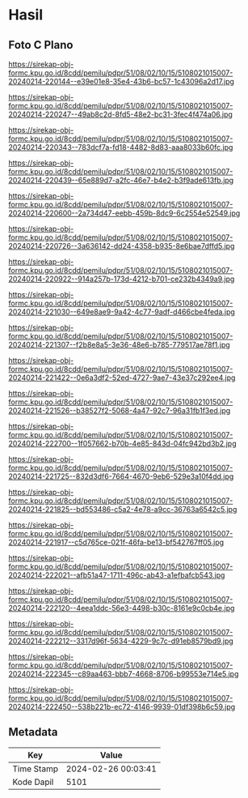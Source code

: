 # Hasil

## Foto C Plano

https://sirekap-obj-formc.kpu.go.id/8cdd/pemilu/pdpr/51/08/02/10/15/5108021015007-20240214-220144--e39e01e8-35e4-43b6-bc57-1c43096a2d17.jpg

https://sirekap-obj-formc.kpu.go.id/8cdd/pemilu/pdpr/51/08/02/10/15/5108021015007-20240214-220247--49ab8c2d-8fd5-48e2-bc31-3fec4f474a06.jpg

https://sirekap-obj-formc.kpu.go.id/8cdd/pemilu/pdpr/51/08/02/10/15/5108021015007-20240214-220343--783dcf7a-fd18-4482-8d83-aaa8033b60fc.jpg

https://sirekap-obj-formc.kpu.go.id/8cdd/pemilu/pdpr/51/08/02/10/15/5108021015007-20240214-220439--65e889d7-a2fc-46e7-b4e2-b3f9ade613fb.jpg

https://sirekap-obj-formc.kpu.go.id/8cdd/pemilu/pdpr/51/08/02/10/15/5108021015007-20240214-220600--2a734d47-eebb-459b-8dc9-6c2554e52549.jpg

https://sirekap-obj-formc.kpu.go.id/8cdd/pemilu/pdpr/51/08/02/10/15/5108021015007-20240214-220726--3a636142-dd24-4358-b935-8e6bae7dffd5.jpg

https://sirekap-obj-formc.kpu.go.id/8cdd/pemilu/pdpr/51/08/02/10/15/5108021015007-20240214-220922--914a257b-173d-4212-b701-ce232b4349a9.jpg

https://sirekap-obj-formc.kpu.go.id/8cdd/pemilu/pdpr/51/08/02/10/15/5108021015007-20240214-221030--649e8ae9-9a42-4c77-9adf-d466cbe4feda.jpg

https://sirekap-obj-formc.kpu.go.id/8cdd/pemilu/pdpr/51/08/02/10/15/5108021015007-20240214-221307--f2b8e8a5-3e36-48e6-b785-779517ae78f1.jpg

https://sirekap-obj-formc.kpu.go.id/8cdd/pemilu/pdpr/51/08/02/10/15/5108021015007-20240214-221422--0e6a3df2-52ed-4727-9ae7-43e37c292ee4.jpg

https://sirekap-obj-formc.kpu.go.id/8cdd/pemilu/pdpr/51/08/02/10/15/5108021015007-20240214-221526--b38527f2-5068-4a47-92c7-96a31fb1f3ed.jpg

https://sirekap-obj-formc.kpu.go.id/8cdd/pemilu/pdpr/51/08/02/10/15/5108021015007-20240214-222700--1f057662-b70b-4e85-843d-04fc942bd3b2.jpg

https://sirekap-obj-formc.kpu.go.id/8cdd/pemilu/pdpr/51/08/02/10/15/5108021015007-20240214-221725--832d3df6-7664-4670-9eb6-529e3a10f4dd.jpg

https://sirekap-obj-formc.kpu.go.id/8cdd/pemilu/pdpr/51/08/02/10/15/5108021015007-20240214-221825--bd553486-c5a2-4e78-a9cc-36763a6542c5.jpg

https://sirekap-obj-formc.kpu.go.id/8cdd/pemilu/pdpr/51/08/02/10/15/5108021015007-20240214-221917--c5d765ce-021f-46fa-be13-bf542767ff05.jpg

https://sirekap-obj-formc.kpu.go.id/8cdd/pemilu/pdpr/51/08/02/10/15/5108021015007-20240214-222021--afb51a47-1711-496c-ab43-a1efbafcb543.jpg

https://sirekap-obj-formc.kpu.go.id/8cdd/pemilu/pdpr/51/08/02/10/15/5108021015007-20240214-222120--4eea1ddc-56e3-4498-b30c-8161e9c0cb4e.jpg

https://sirekap-obj-formc.kpu.go.id/8cdd/pemilu/pdpr/51/08/02/10/15/5108021015007-20240214-222212--3317d96f-5634-4229-9c7c-d91eb8579bd9.jpg

https://sirekap-obj-formc.kpu.go.id/8cdd/pemilu/pdpr/51/08/02/10/15/5108021015007-20240214-222345--c89aa463-bbb7-4668-8706-b99553e714e5.jpg

https://sirekap-obj-formc.kpu.go.id/8cdd/pemilu/pdpr/51/08/02/10/15/5108021015007-20240214-222450--538b221b-ec72-4146-9939-01df398b6c59.jpg


## Metadata

| Key        | Value               |
| ---------- | ------------------- |
| Time Stamp | 2024-02-26 00:03:41 |
| Kode Dapil | 5101                |



